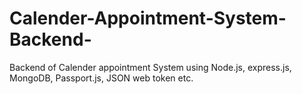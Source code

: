# Calender-Appointment-System-Backend-
Backend of Calender appointment System using Node.js, express.js, MongoDB, Passport.js, JSON web token etc.
